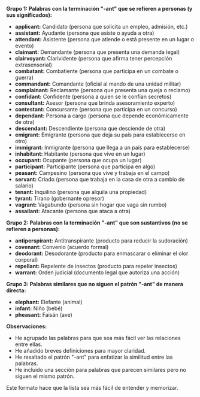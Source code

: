 

**Grupo 1: Palabras con la terminación "-ant" que se refieren a personas (y sus significados):**

*   **applicant:** Candidato (persona que solicita un empleo, admisión, etc.)
*   **assistant:** Ayudante (persona que asiste o ayuda a otra)
*   **attendant:** Asistente (persona que atiende o está presente en un lugar o evento)
*   **claimant:** Demandante (persona que presenta una demanda legal)
*   **clairvoyant:** Clarividente (persona que afirma tener percepción extrasensorial)
*   **combatant:** Combatiente (persona que participa en un combate o guerra)
*   **commandant:** Comandante (oficial al mando de una unidad militar)
*   **complainant:** Reclamante (persona que presenta una queja o reclamo)
*   **confidant:** Confidente (persona a quien se le confían secretos)
*   **consultant:** Asesor (persona que brinda asesoramiento experto)
*   **contestant:** Concursante (persona que participa en un concurso)
*   **dependant:** Persona a cargo (persona que depende económicamente de otra)
*   **descendant:** Descendiente (persona que desciende de otra)
*   **emigrant:** Emigrante (persona que deja su país para establecerse en otro)
*   **immigrant:** Inmigrante (persona que llega a un país para establecerse)
*   **inhabitant:** Habitante (persona que vive en un lugar)
*   **occupant:** Ocupante (persona que ocupa un lugar)
*   **participant:** Participante (persona que participa en algo)
*   **peasant:** Campesino (persona que vive y trabaja en el campo)
*   **servant:** Criado (persona que trabaja en la casa de otra a cambio de salario)
*   **tenant:** Inquilino (persona que alquila una propiedad)
*   **tyrant:** Tirano (gobernante opresor)
*   **vagrant:** Vagabundo (persona sin hogar que vaga sin rumbo)
*   **assailant:** Atacante (persona que ataca a otra)

**Grupo 2: Palabras con la terminación "-ant" que son sustantivos (no se refieren a personas):**

*   **antiperspirant:** Antitranspirante (producto para reducir la sudoración)
*   **covenant:** Convenio (acuerdo formal)
*   **deodorant:** Desodorante (producto para enmascarar o eliminar el olor corporal)
*   **repellant:** Repelente de insectos (producto para repeler insectos)
*   **warrant:** Orden judicial (documento legal que autoriza una acción)

**Grupo 3: Palabras similares que no siguen el patrón "-ant" de manera directa:**

*   **elephant:** Elefante (animal)
*   **infant:** Niño (bebé)
*   **pheasant:** Faisán (ave)

**Observaciones:**

*   He agrupado las palabras para que sea más fácil ver las relaciones entre ellas.
*   He añadido breves definiciones para mayor claridad.
*   He resaltado el patrón "-ant" para enfatizar la similitud entre las palabras.
*   He incluido una sección para palabras que parecen similares pero no siguen el mismo patrón.

Este formato hace que la lista sea más fácil de entender y memorizar.
